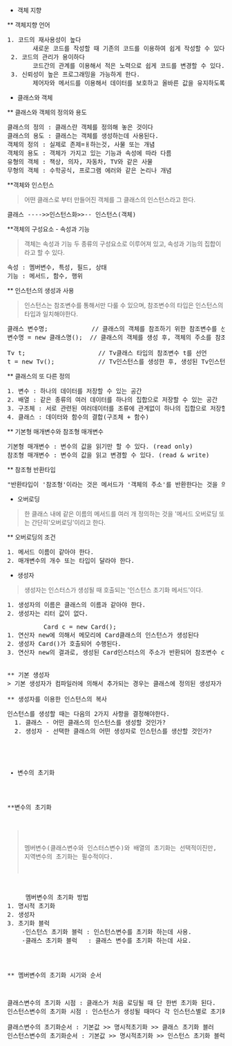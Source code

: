 * 객체 지향

** 객체지향 언어
<pre>
1. 코드의 재사용성이 높다      
       새로운 코드를 작성할 때 기존의 코드를 이용하여 쉽게 작성할 수 있다.     
 2. 코드의 관리가 용이하다
       코드간의 관계를 이용해서 적은 노력으로 쉽게 코드를 변경할 수 있다.
 3. 신뢰성이 높은 프로그래밍을 가능하게 한다.     
       제어자와 메서드를 이용해서 데이터를 보호하고 올바른 값을 유지하도록 하며, 코드의 중복을 제거하여 코드의 불일치로 인한 오동작을 방지할 수 있다.
</pre>
* 클래스와 객체

** 클래스와 객체의 정의와 용도
<pre>
클래스의 정의 : 클래스란 객체를 정의해 놓은 것이다     
클래스의 용도 : 클래스는 객체를 생성하는데 사용된다.     
객체의 정의 : 실제로 존제=ㅐ하는것, 사물 또는 개념
객체의 용도 : 객체가 가지고 있는 기능과 속성에 따라 다름
유형의 객체 : 책상, 의자, 자동차, TV와 같은 사물
무형의 객체 : 수학공식, 프로그램 에러와 같은 논리나 개념
</pre>

**객체와 인스턴스
> 어떤 클래스로 부터 만들어진 객체를 그 클래스의 인스턴스라고 한다.

<pre>
클래스 ---->>인스턴스화>>-- 인스턴스(객체)
</pre>

**객체의 구성요소 - 속성과 기능
> 객체는 속성과 기능 두 종류의 구성요소로 이루어져 있고, 속성과 기능의 집합이라고 할 수 있다.

<pre>
속성 : 멤버변수, 특성, 필드, 상태
기능 : 메서드, 함수, 행위
</pre>

** 인스턴스의 생성과 사용
> 인스턴스는 참조변수를 통해서만 다룰 수 있으며, 참조변수의 타입은 인스턴스의 타입과 일치해야한다.
<pre>
클래스 변수명;            // 클래스의 객체를 참조하기 위한 참조변수를 선언
변수명 = new 클래스명();  // 클래스의 객체를 생성 후, 객체의 주소를 참조변수에 저장

Tv t;                    // Tv클래스 타입의 참조변수 t를 선언
t = new Tv();            // Tv인스턴스를 생성한 후, 생성된 Tv인스턴스의 주소를 t에 저장
</pre>

** 클래스의 또 다른 정의
<pre>
1. 변수 : 하나의 데이터를 저장할 수 있는 공간
2. 배열 : 같은 종류의 여러 데이터를 하나의 집합으로 저장할 수 있는 공간
3. 구조체 : 서로 관련된 여러데이터를 조류에 관계없이 하나의 집합으로 저장할 수 있는 공간
4. 클래스 : 데이터와 함수의 결합(구조체 + 함수)
</pre>

** 기본형 매개변수와 참조형 매개변수
<pre>
기본형 매개변수 : 변수의 값을 읽기만 할 수 있다. (read only)
참조형 매개변수 : 변수의 값을 읽고 변경할 수 있다. (read & write)
</pre>

** 참조형 반환타입
<pre>
"반환타입이 '참조형'이라는 것은 메서드가 '객체의 주소'를 반환한다는 것을 의미한다."
</pre>

* 오버로딩

>한 클래스 내에 같은 이름의 메서드를 여러 개 정의하는 것을 '메서드 오버로딩 또는 간단히'오버로딩'이리고 한다.

** 오버로딩의 조건
<pre>
1. 메서드 이름이 같아야 한다.
2. 매개변수의 개수 또는 타입이 달라야 한다.
</pre>
 
 * 생성자

> 생성자는 인스터스가 생성될 때 호출되는 '인스턴스 초기화 메서드'이다.

<pre>
1. 생성자의 이름은 클래스의 이름과 같아야 한다.
2. 생성자는 리터 값이 없다.
</pre>
<pre>
          Card c = new Card();
1. 연산자 new에 의해서 메모리에 Card클래스의 인스턴스가 생성된다
2. 생성자 Card()가 호출되어 수행된다.
3. 연산자 new의 결과로, 생성된 Card인스터스의 주소가 반환되어 참조변수 c에 저장된다.
</per>

** 기본 생성자
> 기본 생성자가 컴파일러에 의해서 추가되는 경우는 클래스에 정의된 생성자가 하나도 없을 때 뿐이다.

** 생성자를 이용한 인스턴스의 복사
<pre>
인스턴스를 생성할 때는 다음의 2가지 사항을 결정해야한다.
  1. 클래스 - 어떤 클래스의 인스턴스를 생성할 것인가?
  2. 생성자 - 선택한 클래스의 어떤 생성자로 인스턴스를 생산할 것인가?
</pre>

* 변수의 초기화

**변수의 초기화
>멤버변수(클래스변수와 인스터스변수)와 배열의 초기화는 선택적이진만, 지역변수의 초기화는 필수적이다.

<pre>
     멤버변수의 초기화 방법
1. 명시적 초기화
2. 생성자
3. 초기화 블럭
    -인스턴스 초기화 블럭 : 인스턴스변수를 초기화 하는데 사용.
    -클래스 초기화 블럭   : 클래스 변수를 초기화 하는데 사요.
</pre>

** 멤버변수의 초기화 시기와 순서
<pre>
클래스변수의 초기화 시점 : 클래스가 처음 로딩될 때 단 한번 초기화 된다.
인스턴스변수의 초기화 시점 : 인스턴스가 생성될 때마다 각 인스턴스별로 초기화가 이루어진다.

클래스변수의 초기화순서 : 기본값 >> 명시적초기화 >> 클래스 초기화 블러
인스턴스변수의 초기화순서 : 기본값 >> 명시적초기화 >> 인스턴스 초기화 블럭 >> 생성자
</pre>
